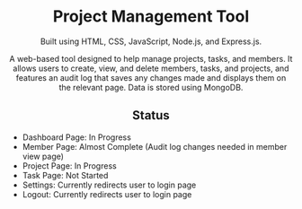 <h1 align="center">Project Management Tool</h1>

<p align="center">Built using HTML, CSS, JavaScript, Node.js, and Express.js.</p>

<p align="center">A web-based tool designed to help manage projects, tasks, and members. It allows users to create, view, and delete members, tasks, and projects, and features an audit log that saves any changes made and displays them on the relevant page. Data is stored using MongoDB.</p>

<h2 align="center">Status</h2>

<ul>
  <li>Dashboard Page: In Progress</li>
  <li>Member Page: Almost Complete (Audit log changes needed in member view page)</li>
  <li>Project Page: In Progress</li>
  <li>Task Page: Not Started</li>
  <li>Settings: Currently redirects user to login page</li>
  <li>Logout: Currently redirects user to login page</li>
</ul>

